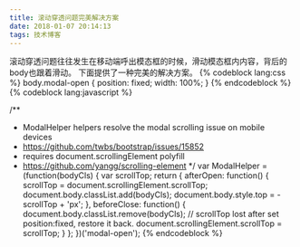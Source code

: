 ```yaml
---
title: 滚动穿透问题完美解决方案
date: 2018-01-07 20:14:13
tags: 技术博客
---
```

滚动穿透问题往往发生在移动端呼出模态框的时候，滑动模态框内内容，背后的body也跟着滑动。
下面提供了一种完美的解决方案。
{% codeblock lang:css %}
body.modal-open {
  position: fixed;
  width: 100%;
}
{% endcodeblock %}
{% codeblock lang:javascript %}

/**
* ModalHelper helpers resolve the modal scrolling issue on mobile devices
* https://github.com/twbs/bootstrap/issues/15852
* requires document.scrollingElement polyfill
* https://github.com/yangg/scrolling-element
\*/
var ModalHelper = (function(bodyCls) {
  var scrollTop;
  return {
    afterOpen: function() {
      scrollTop = document.scrollingElement.scrollTop;
      document.body.classList.add(bodyCls);
      document.body.style.top = -scrollTop + 'px';
    },
    beforeClose: function() {
      document.body.classList.remove(bodyCls);
      // scrollTop lost after set position:fixed, restore it back.
      document.scrollingElement.scrollTop = scrollTop;
    }
  };
})('modal-open');
{% endcodeblock %}
